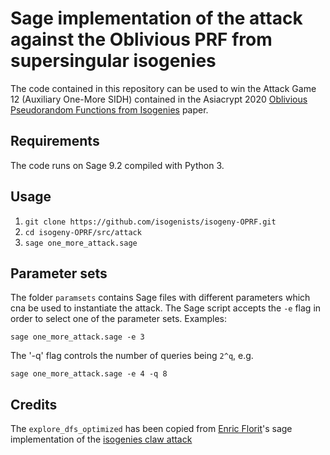 # Sage implementation of the attack against the Oblivious PRF from supersingular isogenies

The code contained in this repository can be used to win the Attack Game 12 (Auxiliary One-More SIDH) contained in the Asiacrypt 2020 [Oblivious Pseudorandom Functions from Isogenies](https://eprint.iacr.org/2020/1532) paper.

## Requirements

The code runs on Sage 9.2 compiled with Python 3.

## Usage

1. `git clone https://github.com/isogenists/isogeny-OPRF.git`
1. `cd isogeny-OPRF/src/attack`
1. `sage one_more_attack.sage`

## Parameter sets

The folder `paramsets` contains Sage files with different parameters which cna be used to instantiate the attack. The Sage script accepts the `-e` flag in order to select one of the parameter sets. Examples:

`sage one_more_attack.sage -e 3`

The '-q' flag controls the number of queries being `2^q`, e.g. 

`sage one_more_attack.sage -e 4 -q 8`

## Credits

The `explore_dfs_optimized` has been copied from [Enric Florit](https://twitter.com/enricflorit)'s sage implementation of the [isogenies claw attack](https://gitlab.com/efz1005/isogenies)
